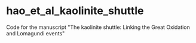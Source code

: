 # hao_et_al_kaolinite_shuttle
Code for the manuscript "The kaolinite shuttle: Linking the Great Oxidation and Lomagundi events"
